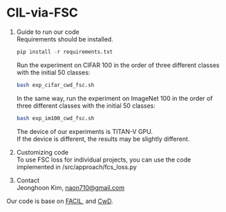 # CIL-via-FSC

1. Guide to run our code  
    Requirements should be installed.
    ```python
    pip install -r requirements.txt
    ```
    Run the experiment on CIFAR 100 in the order of three different classes with the initial 50 classes:  
    ```bash
    bash exp_cifar_cwd_fsc.sh
    ```  
    In the same way, run the experiment on ImageNet 100 in the order of three different classes with the initial 50 classes:  
    ```bash
    bash exp_im100_cwd_fsc.sh
    ```  
    The device of our experiments is TITAN-V GPU.  
    If the device is different, the results may be slightly different.   

2. Customizing code  
To use FSC loss for individual projects, you can use the code implemented in /src/approach/fcs_loss.py

3. Contact   
Jeonghoon Kim, naon710@gmail.com

Our code is base on [FACIL](https://github.com/mmasana/FACIL), and [CwD](https://github.com/Yujun-Shi/CwD). 
